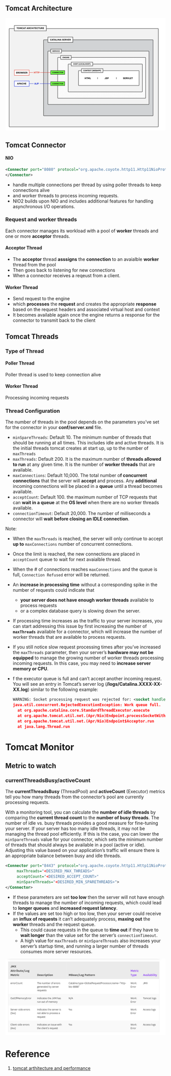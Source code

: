 ## Tomcat Architecture

![tomcat-architecuture](tomcat-architecture.png)



## Tomcat Connector

#### NIO 

```xml
<Connector port="8080" protocol="org.apache.coyote.http11.Http11NioProtocol">
</Connector>
```

- handle multiple connections per thread by using poller threads to keep connections alive
- and worker threads to process incoming requests. 
- NIO2 builds upon NIO and includes additional features for handling asynchronous I/O operations.

### Request and worker threads

Each connector manages its workload with a pool of **worker** threads and one or more **acceptor** threads.

#### Acceptor Thread

- The **acceptor** thread **asssigns** the **connection** to an avaialble **worker** thread from the pool
- Then goes back to listening for new connections 
- When a connector receives a reqeust from a client.

#### Worker Thread

- Send request to the engine
- which **processes** the **request** and creates the appropriate **response** based on the request headers and associated virtual host and context
- It becomes available again once the engine returns a response for the connector to transmit back to the client

## Tomcat Threads

### Type of Thread

#### Poller Thread 

Poller thread is used to keep connection alive

#### Worker Thread

Processing incoming requests

### Thread Configuration

The number of threads in the pool depends on the parameters you’ve set for the connector in your **conf/server.xml** file. 

- `minSpareThreads`: Default 10. The minimum number of threads that should be running at all times. This includes idle and active threads. It is the initial threads tomcat creates at start up, up to the number of `maxThreads`
- `maxThreads`: Default 200. It is the maximum number of **threads allowed to run** at any given time. It is the number of **worker threads** that are available.
- `maxConnections`: Default 10,000. The total number o**f concurrent connections** that the server will **accept** and process. Any **additional** incoming connections will be placed in a **queue** until a thread becomes available. 
- `acceptCount`: Default 100. the maximum number of TCP requests that can **wait in a queue** at the **OS level** when there are no worker threads available. 
- `connectionTimeout`: Default 20,000. The number of milliseconds a connector will **wait** **before closing an IDLE connection**.  

Note:

- When the `maxThreads` is reached, the server will only continue to accept **up to** `maxConnections` number of concurrent connections. 

- Once the limit is reached, the new connections are placed in `acceptCount` queue to wait for next avaialble thread.

- When the # of connections reaches `maxConnections` and the queue is full, `Connection Refused` error will be returned. 

- An **increase in processing time** without a corresponding spike in the number of requests could indicate that

  - **your server does not have enough worker threads** available to process requests 
  - or a complex database query is slowing down the server. 

- If processing time increases as the traffic to your server increases, you can start addressing this issue by first increasing the number of **`maxThreads`** available for a connector, which will increase the number of worker threads that are available to process requests. 

- If you still notice slow request processing times after you’ve increased the `maxThreads` parameter, then your server’s **hardware may not be equipped** to manage the growing number of worker threads processing incoming requests. In this case, you may need to **increase server memory or CPU**.

- f the executor queue is full and can’t accept another incoming request. You will see an entry in Tomcat’s server log (**/logs/Catalina.XXXX-XX-XX.log**) similar to the following example:

  ```xml
  WARNING: Socket processing request was rejected for: <socket handle>
  java.util.concurrent.RejectedExecutionException: Work queue full.
    at org.apache.catalina.core.StandardThreadExecutor.execute
    at org.apache.tomcat.util.net.(Apr/Nio)Endpoint.processSocketWithOptions
    at org.apache.tomcat.util.net.(Apr/Nio)Endpoint$Acceptor.run
    at java.lang.Thread.run
  ```



# Tomcat Monitor

## Metric to watch

### currentThreadsBusy/activeCount

The **currentThreadsBusy** (ThreadPool) and **activeCount** (Executor) metrics tell you how many threads from the connector’s pool are currently processing requests. 

With a monitoring tool, you can calculate the **number of idle threads** by comparing the **current thread count** to the **number of busy threads**. The number of idle vs. busy threads provides a good measure for fine-tuning your server.
If your server has too many idle threads, it may not be managing the thread pool efficiently. If this is the case, you can lower the `minSpareThreads` value for your connector, which sets the minimum number of threads that should always be available in a pool (active or idle). Adjusting this value based on your application’s traffic will ensure there is an appropriate balance between busy and idle threads.

```xml
<Connector port="8443" protocol="org.apache.coyote.http11.Http11NioProtocol"
     maxThreads="<DESIRED_MAX_THREADS>"
     acceptCount="<DESIRED_ACCEPT_COUNT>"
     minSpareThreads="<DESIRED_MIN_SPARETHREADS>">
</Connector>
```



- If these parameters are set **too low** then the server will not have enough threads to manage the number of incoming requests, which could lead to **longer queues** and **increased request latency**.
- If the values are set too high or too low, then your server could receive an **influx of requests** it can’t adequately process, **maxing out** the **worker** threads and the request queue. 
  - This could cause requests in the queue to **time out** if they have to **wait longer** than the value set for the server’s `connectionTimeout`. 
  - A high value for `maxThreads` or `minSpareThreads` also increases your server’s startup time, and running a larger number of threads consumes more server resources.



![tomcat-error-jmx-attributes](https://raw.githubusercontent.com/chenzhengbc/md-images/develop/uPic/tomcat-error-jmx-attributes.png)

# Reference

1. [tomcat arthitecture and performance](https://www.datadoghq.com/blog/tomcat-architecture-and-performance/)



